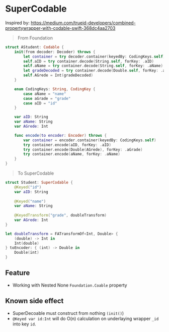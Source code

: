 # SuperCodable

Inspired by: https://medium.com/trueid-developers/combined-propertywrapper-with-codable-swift-368dc4aa2703


> From Foundation

```swift
struct AStudent: Codable {
    init(from decoder: Decoder) throws {
        let container = try decoder.container(keyedBy: CodingKeys.self)
        self.aID = try container.decode(String.self, forKey: .aID)
        self.aName = try container.decode(String.self, forKey: .aName)
        let gradeDecoded = try container.decode(Double.self, forKey: .aGrade)
        self.AGrede = Int(gradeDecoded)
    }

    enum CodingKeys: String, CodingKey {
        case aName = "name"
        case aGrade = "grade"
        case aID = "id"
    }

    var aID: String
    var aName: String
    var AGrede: Int

    func encode(to encoder: Encoder) throws {
        var container = encoder.container(keyedBy: CodingKeys.self)
        try container.encode(aID, forKey: .aID)
        try container.encode(Double(AGrede), forKey: .aGrade)
        try container.encode(aName, forKey: .aName)
    }
}
```


> To SuperCodable

```swift
struct Student: SuperCodable {
    @Keyed("id")
    var aID: String
    
    @Keyed("name") 
    var aName: String
    
    @KeyedTransform("grade", doubleTransform)
    var AGrede: Int
}

let doubleTransform = FATransformOf<Int, Double> {
    (double) -> Int in
    Int(double)
} toEncoder: { (int) -> Double in
    Double(int)
}
```

## Feature

- Working with Nested None `Foundation.Coable` property 

## Known side effect 

- SuperDecoable must construct from nothing `(init()`)
- `@Keyed var id:Int` will do O(n) calculation on underlaying wrapper `_id` into key `id`.
